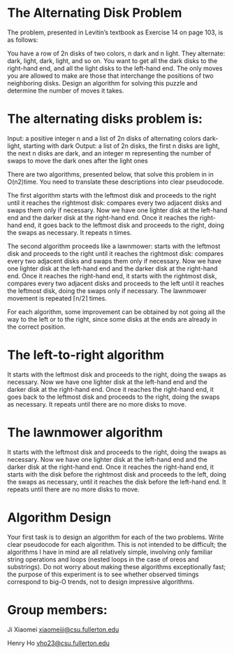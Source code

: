 
# The Alternating Disk Problem
The problem, presented in Levitin’s textbook as Exercise 14 on page 103, is as follows:

You have a row of 2n disks of two colors, n dark and n light. They alternate: dark, light, dark, light, and so on. You want to get all the dark disks to the right-hand end, and all the light disks to the left-hand end. The only moves you are allowed to make are those that interchange the positions of two neighboring disks. Design an algorithm for solving this puzzle and determine the number of moves it takes.



# The alternating disks problem is: 

Input: a positive integer n and a list of 2n disks of alternating colors dark-light, starting with dark
Output: a list of 2n disks, the first n disks are light, the next n disks are dark, and an integer m representing the number of swaps to move the dark ones after the light ones

There are two algorithms, presented below, that solve this problem in in O(n2)time. You need to translate these descriptions into clear pseudocode.

The first algorithm starts with the leftmost disk and proceeds to the right until it reaches the rightmost disk: compares every two adjacent disks and swaps them only if necessary. Now we have one lighter disk at the left-hand end and the darker disk at the right-hand end. Once it reaches the right-hand end, it goes back to the leftmost disk and proceeds to the right, doing the swaps as necessary. It repeats n times.

The second algorithm proceeds like a lawnmower: starts with the leftmost disk and proceeds to the right until it reaches the rightmost disk: compares every two adjacent disks and swaps them only if necessary. Now we have one lighter disk at the left-hand end and the darker disk at the right-hand end. Once it reaches the right-hand end, it starts with the rightmost disk, compares every two adjacent disks and proceeds to the left until it reaches the leftmost disk, doing the swaps only if necessary. The lawnmower movement is repeated ⌈n/2⌉ times.

For each algorithm, some improvement can be obtained by not going all the way to the left or to the right, since some disks at the ends are already in the correct position.

# The left-to-right algorithm
It starts with the leftmost disk and proceeds to the right, doing the swaps as necessary. Now we have one lighter disk at the left-hand end and the darker disk at the right-hand end. Once it reaches the right-hand end, it goes back to the leftmost disk and proceeds to the right, doing the swaps as necessary. It repeats until there are no more disks to move.




# The lawnmower algorithm
It starts with the leftmost disk and proceeds to the right, doing the swaps as necessary. Now we have one lighter disk at the left-hand end and the darker disk at the right-hand end. Once it reaches the right-hand end, it starts with the disk before the rightmost disk and proceeds to the left, doing the swaps as necessary, until it reaches the disk before the left-hand end. It repeats until there are no more disks to move.



# Algorithm Design
Your first task is to design an algorithm for each of the two problems. Write clear pseudocode for each algorithm. This is not intended to be difficult; the algorithms I have in mind are all relatively simple, involving only familiar string operations and loops (nested loops in the case of oreos and substrings). Do not worry about making these algorithms exceptionally fast; the purpose of this experiment is to see whether observed timings correspond to big-O trends, not to design impressive algorithms.


# Group members:

Ji Xiaomei xiaomeiji@csu.fullerton.edu

Henry Ho vho23@csu.fullerton.edu
